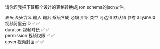 请你帮我把下班那个设计的表格转换成json schema的json文件。

表头	表头含义	输入	输出	系统生成	必填	介绍	类型	可选值	默认值	参考
aliyunVid	视频阿里云ID	✅	✅							
duration	视频时长	✅	✅							
permission	视频权限	✅	✅							
cover	视频封面	✅	✅							